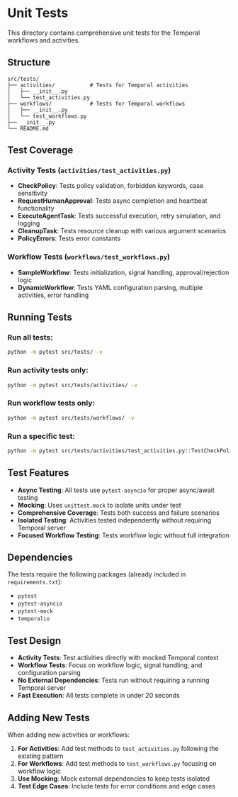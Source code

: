 # Unit Tests

This directory contains comprehensive unit tests for the Temporal workflows and activities.

## Structure

```
src/tests/
├── activities/           # Tests for Temporal activities
│   ├── __init__.py
│   └── test_activities.py
├── workflows/            # Tests for Temporal workflows  
│   ├── __init__.py
│   └── test_workflows.py
├── __init__.py
└── README.md
```

## Test Coverage

### Activity Tests (`activities/test_activities.py`)
- **CheckPolicy**: Tests policy validation, forbidden keywords, case sensitivity
- **RequestHumanApproval**: Tests async completion and heartbeat functionality
- **ExecuteAgentTask**: Tests successful execution, retry simulation, and logging
- **CleanupTask**: Tests resource cleanup with various argument scenarios
- **PolicyErrors**: Tests error constants

### Workflow Tests (`workflows/test_workflows.py`)
- **SampleWorkflow**: Tests initialization, signal handling, approval/rejection logic
- **DynamicWorkflow**: Tests YAML configuration parsing, multiple activities, error handling

## Running Tests

### Run all tests:
```bash
python -m pytest src/tests/ -v
```

### Run activity tests only:
```bash
python -m pytest src/tests/activities/ -v
```

### Run workflow tests only:
```bash
python -m pytest src/tests/workflows/ -v
```

### Run a specific test:
```bash
python -m pytest src/tests/activities/test_activities.py::TestCheckPolicy::test_check_policy_approve_valid_args -v
```

## Test Features

- **Async Testing**: All tests use `pytest-asyncio` for proper async/await testing
- **Mocking**: Uses `unittest.mock` to isolate units under test
- **Comprehensive Coverage**: Tests both success and failure scenarios
- **Isolated Testing**: Activities tested independently without requiring Temporal server
- **Focused Workflow Testing**: Tests workflow logic without full integration

## Dependencies

The tests require the following packages (already included in `requirements.txt`):
- `pytest`
- `pytest-asyncio` 
- `pytest-mock`
- `temporalio`

## Test Design

- **Activity Tests**: Test activities directly with mocked Temporal context
- **Workflow Tests**: Focus on workflow logic, signal handling, and configuration parsing
- **No External Dependencies**: Tests run without requiring a running Temporal server
- **Fast Execution**: All tests complete in under 20 seconds

## Adding New Tests

When adding new activities or workflows:

1. **For Activities**: Add test methods to `test_activities.py` following the existing pattern
2. **For Workflows**: Add test methods to `test_workflows.py` focusing on workflow logic
3. **Use Mocking**: Mock external dependencies to keep tests isolated
4. **Test Edge Cases**: Include tests for error conditions and edge cases
